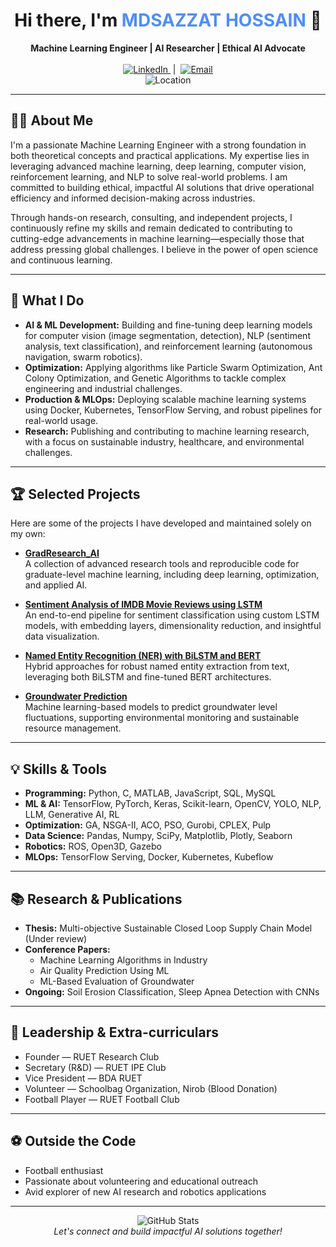 <h1 align="center">Hi there, I'm <span style="color:#4F8EF7;">MDSAZZAT HOSSAIN</span> 👋</h1>
<p align="center">
  <b>Machine Learning Engineer | AI Researcher | Ethical AI Advocate</b><br><br>
  <a href="https://www.linkedin.com/in/md-sazzat-hossain/" target="_blank">
    <img src="https://img.shields.io/badge/LinkedIn-md--sazzat--hossain-blue?logo=linkedin" alt="LinkedIn"/>
  </a>
  &nbsp;|&nbsp;
  <a href="mailto:mdsazzatsardar1@gmail.com">
    <img src="https://img.shields.io/badge/Email-mdsazzatsardar1@gmail.com-red?logo=gmail" alt="Email"/>
  </a>
  <br>
  <img src="https://img.shields.io/badge/Location-Dhaka,%20Bangladesh-success?logo=mapbox" alt="Location"/>
</p>

---

## 🧑‍💻 About Me

I'm a passionate Machine Learning Engineer with a strong foundation in both theoretical concepts and practical applications. My expertise lies in leveraging advanced machine learning, deep learning, computer vision, reinforcement learning, and NLP to solve real-world problems. I am committed to building ethical, impactful AI solutions that drive operational efficiency and informed decision-making across industries.

Through hands-on research, consulting, and independent projects, I continuously refine my skills and remain dedicated to contributing to cutting-edge advancements in machine learning—especially those that address pressing global challenges. I believe in the power of open science and continuous learning.

---

## 🚀 What I Do

- **AI & ML Development:** Building and fine-tuning deep learning models for computer vision (image segmentation, detection), NLP (sentiment analysis, text classification), and reinforcement learning (autonomous navigation, swarm robotics).
- **Optimization:** Applying algorithms like Particle Swarm Optimization, Ant Colony Optimization, and Genetic Algorithms to tackle complex engineering and industrial challenges.
- **Production & MLOps:** Deploying scalable machine learning systems using Docker, Kubernetes, TensorFlow Serving, and robust pipelines for real-world usage.
- **Research:** Publishing and contributing to machine learning research, with a focus on sustainable industry, healthcare, and environmental challenges.

---

## 🏆 Selected Projects

Here are some of the projects I have developed and maintained solely on my own:

- [**GradResearch_AI**](https://github.com/mdsazzathossain1/GradResearch_AI)  
  A collection of advanced research tools and reproducible code for graduate-level machine learning, including deep learning, optimization, and applied AI.

- [**Sentiment Analysis of IMDB Movie Reviews using LSTM**](https://github.com/mdsazzathossain1/Sentiment-Analysis-of-IMDB-Movie-Reviews-using-LSTM)  
  An end-to-end pipeline for sentiment classification using custom LSTM models, with embedding layers, dimensionality reduction, and insightful data visualization.

- [**Named Entity Recognition (NER) with BiLSTM and BERT**](https://github.com/mdsazzathossain1/Named-Entity-Recognition-NER-with-BiLSTM-and-BERT)  
  Hybrid approaches for robust named entity extraction from text, leveraging both BiLSTM and fine-tuned BERT architectures.

- [**Groundwater Prediction**](https://github.com/mdsazzathossain1/Groundwater-Prediction)  
  Machine learning-based models to predict groundwater level fluctuations, supporting environmental monitoring and sustainable resource management.

---

## 💡 Skills & Tools

- **Programming:** Python, C, MATLAB, JavaScript, SQL, MySQL
- **ML & AI:** TensorFlow, PyTorch, Keras, Scikit-learn, OpenCV, YOLO, NLP, LLM, Generative AI, RL
- **Optimization:** GA, NSGA-II, ACO, PSO, Gurobi, CPLEX, Pulp
- **Data Science:** Pandas, Numpy, SciPy, Matplotlib, Plotly, Seaborn
- **Robotics:** ROS, Open3D, Gazebo
- **MLOps:** TensorFlow Serving, Docker, Kubernetes, Kubeflow

---

## 📚 Research & Publications

- **Thesis:** Multi-objective Sustainable Closed Loop Supply Chain Model (Under review)
- **Conference Papers:**  
  - Machine Learning Algorithms in Industry  
  - Air Quality Prediction Using ML  
  - ML-Based Evaluation of Groundwater  
- **Ongoing:** Soil Erosion Classification, Sleep Apnea Detection with CNNs

---

## 🌱 Leadership & Extra-curriculars

- Founder — RUET Research Club
- Secretary (R&D) — RUET IPE Club
- Vice President — BDA RUET
- Volunteer — Schoolbag Organization, Nirob (Blood Donation)
- Football Player — RUET Football Club

---

## ⚽ Outside the Code

- Football enthusiast
- Passionate about volunteering and educational outreach
- Avid explorer of new AI research and robotics applications

---

<p align="center">
  <img src="https://github-readme-stats.vercel.app/api?username=mdsazzathossain1&show_icons=true&theme=radical" alt="GitHub Stats"/>
  <br>
  <em>Let's connect and build impactful AI solutions together!</em>
</p>
